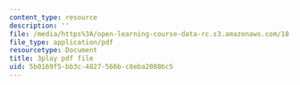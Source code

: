 ```yaml
---
content_type: resource
description: ''
file: /media/https%3A/open-learning-course-data-rc.s3.amazonaws.com/18-01sc-single-variable-calculus-fall-2010/5b0169f5bb3c4827566bc8eba20886c5_zUEuKrxgHws.pdf
file_type: application/pdf
resourcetype: Document
title: 3play pdf file
uid: 5b0169f5-bb3c-4827-566b-c8eba20886c5
---
```

